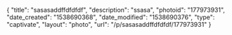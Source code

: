 {
    "title": "sasasaddffdfdfdf",
    "description": "ssasa",
    "photoid": "177973931",
    "date_created": "1538690368",
    "date_modified": "1538690376",
    "type": "captivate",
    "layout": "photo",
    "url": "\/p\/sasasaddffdfdfdf\/177973931"
}